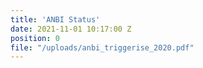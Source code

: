 ```yaml
---
title: 'ANBI Status'
date: 2021-11-01 10:17:00 Z
position: 0
file: "/uploads/anbi_triggerise_2020.pdf"
---
```


